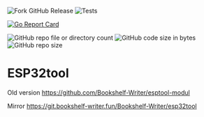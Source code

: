 ![Fork GitHub Release](https://img.shields.io/github/v/release/Bookshelf-Writer/esp32tool)
![Tests](https://github.com/Bookshelf-Writer/esp32tool/actions/workflows/tests.yml/badge.svg?branch=main)

[![Go Report Card](https://goreportcard.com/badge/github.com/Bookshelf-Writer/esp32tool)](https://goreportcard.com/report/github.com/Bookshelf-Writer/esp32tool)

![GitHub repo file or directory count](https://img.shields.io/github/directory-file-count/Bookshelf-Writer/esp32tool?color=orange)
![GitHub code size in bytes](https://img.shields.io/github/languages/code-size/Bookshelf-Writer/esp32tool?color=green)
![GitHub repo size](https://img.shields.io/github/repo-size/Bookshelf-Writer/esp32tool)

# ESP32tool

Old version
https://github.com/Bookshelf-Writer/esptool-modul

Mirror
https://git.bookshelf-writer.fun/Bookshelf-Writer/esp32tool